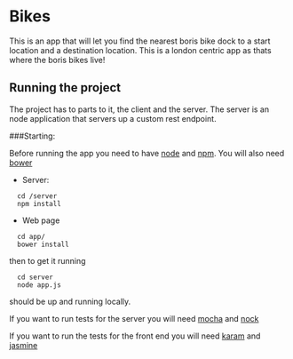 # Bikes

This is an app that will let you find the nearest boris bike dock to a start location and a destination location. This is a london centric app as thats where the boris bikes live!


## Running the project

The project has to parts to it, the client and the server. The server is an node application that servers up a custom rest endpoint. 

###Starting:

Before running the app you need to have [node](https://nodejs.org/) and [npm](https://www.npmjs.com/).
You will also need [bower](http://bower.io/)

* Server:
```
  cd /server
  npm install
```
* Web page 
```
  cd app/
  bower install
```
then to get it running
```
  cd server
  node app.js
```
should be up and running locally.

If you want to run tests for the server you will need [mocha](http://mochajs.org/) and [nock](https://github.com/pgte/nock)

If you want to run the tests for the front end you will need [karam](http://karma-runner.github.io/0.12/index.html) and [jasmine](http://jasmine.github.io/)
